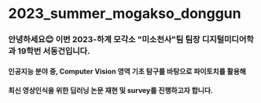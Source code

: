 # 2023_summer_mogakso_donggun
### 안녕하세요😊 이번 2023-하계 모각소 "미소천사"팀 팀장 디지털미디어학과 19학번 서동건입니다.
#### 인공지능 분야 중, Computer Vision 영역 기초 탐구를 바탕으로 파이토치를 활용해
#### 최신 영상인식을 위한 딥러닝 논문 재현 및 survey를 진행하고자 합니다.
